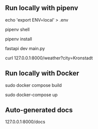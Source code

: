 ## Run locally with pipenv

echo 'export ENV=local' > .env

pipenv shell

pipenv install

fastapi dev main.py

curl 127.0.0.1:8000/weather?city=Kronstadt

## Run locally with Docker

sudo docker compose build

sudo docker-compose up


## Auto-generated docs
127.0.0.1:8000/docs



